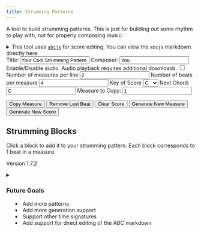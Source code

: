 ```yaml
---
title: Strumming Patterns
---
```


A tool to build strumming patterns. This is just for building out some rhythm to play with, not for
properly composing music.


<details>
  <summary>This tool uses <a href="https://paulrosen.github.io/abcjs/"><code>abcjs</code></a> for score editing. You can view
  the <code>abcjs</code> markdown directly here.</summary>
  <textarea name="pattern-editor" id="pattern-editor" rows=10 readonly></textarea>
</details>


<div id="paper"></div>
<div id="audio"></div>
<form>
  <label for="Title">Title:</label>
  <input type="text" value="Your Cool Strumming Pattern" id="title" oninput="update()">
  <label for="Composer">Composer:</label>
  <input type="text" value="You" id="composer" oninput="update()">
  <label for="Enable Audio">Enable/Disable audio. Audio playback requires additional downloads.</label>
  <input type="checkbox" id="audioEnabled" onClick="update()">
  <label for="Measures per line">Number of measures per line</label>
  <input type="number" id="measuresPerLine" onChange="updateMeasureView()" min="1" value="2">
  <label for="Beats per measure">Number of beats per measure</label>
  <input type="number" id="beatsPerMeasure" oninput="updateMeasureView()" min="1" value="4">
  <label for="key">Key of Score</label>
  <select name="key" id="key" onchange="update()">
    <option value="Ab">A♭</option>
    <option value="A">A</option>
    <option value="A#">A♯</option>
    <option value="Bb">B♭</option>
    <option value="B">B</option>
    <option value="C" selected="selected">C</option>
    <option value="C#">C♯</option>
    <option value="Db">D♭</option>
    <option value="D">D</option>
    <option value="D#">D♯</option>
    <option value="Eb">E♭</option>
    <option value="E">E</option>
    <option value="F">F</option>
    <option value="F#">F♯</option>
    <option value="Gb">G♭</option>
    <option value="G">G</option>
    <option value="G#">G♯</option>
  </select>
  <label for="next chord">Next Chord:</label>
  <input type="text" id="nextChord" value="C">
  <label for="measure to copy">Measure to Copy:</label>
  <input type="number" id="copyMeasure" value="1" min="1" onChange="checkCopyMeasure(this.value)">
</form>

<button onClick="copyMeasure()">Copy Measure</button>
<button onClick="removeLastBeat()">Remove Last Beat</button>
<button onClick="clearScore()">Clear Score</button>
<button onClick="generateMeasure()">Generate New Measure</button>
<button onClick="generate()">Generate New Score</button>

## Strumming Blocks

Click a block to add it to your strumming pattern. Each block corresponds to 1 beat in a measure.

<div id="blocks"></div>

Version 1.7.2
<details>
  <summary><h3>Future Goals</h3>
  <ul>
    <li>Add more patterns</li>
    <li>Add more generation support</li>
    <li>Support other time signatures</li>
    <li>Add support for direct editing of the ABC markdown</li>
  </ul>
  </summary>
  <h3>Changelog</h3>
  <h4>1.7.2</h4>
  Strum direction now removed on ties.
  <h4>1.7.1</h4>
  Fixed where up and down arrows render when chord is not present at beginning of line.
  <h4>1.7</h4>
  Added strumming arrows to beats.
  <h4>1.6</h4>
  Added support for appending copies of previous measures to the score.
  <h4>1.5</h4>
  Added support for generating new scores and new measures.
  <h4>1.4</h4>
  Added chord support.
  Added title and composer editing.
  Added remove last beat button.
  <h4>1.3</h4>
  Added support for changing number of beats per measure.
  <h4>1.2</h4>
  Added basic tie support.
  <h4>1.1</h4>
  Added note highlighting while playing audio.
  <h4>1.0</h4>
  <p>Initial version, basic 4/4 support.</p>
</details>

<link rel="stylesheet" href="/css/2020-10-01-strumming-patterns.css"/>
<link rel="stylesheet" href="/css/abcjs-audio.css"/>
<script src="/scripts/abcjs_basic_5.11.0-min.js"/>
<script src="/scripts/2020-10-01-strumming-patterns.js"/>
